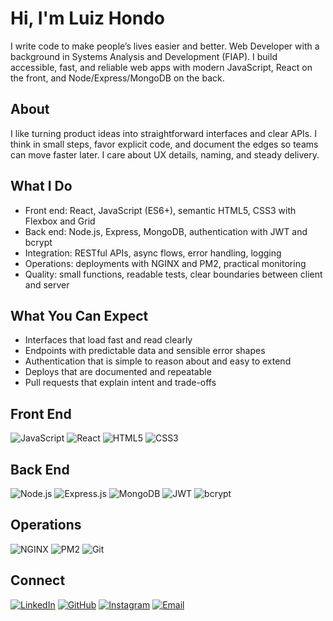 # Hi, I'm Luiz Hondo
I write code to make people’s lives easier and better. Web Developer with a background in Systems Analysis and Development (FIAP). I build accessible, fast, and reliable web apps with modern JavaScript, React on the front, and Node/Express/MongoDB on the back.

## About
I like turning product ideas into straightforward interfaces and clear APIs. I think in small steps, favor explicit code, and document the edges so teams can move faster later. I care about UX details, naming, and steady delivery.

## What I Do
- Front end: React, JavaScript (ES6+), semantic HTML5, CSS3 with Flexbox and Grid  
- Back end: Node.js, Express, MongoDB, authentication with JWT and bcrypt  
- Integration: RESTful APIs, async flows, error handling, logging  
- Operations: deployments with NGINX and PM2, practical monitoring  
- Quality: small functions, readable tests, clear boundaries between client and server

## What You Can Expect
- Interfaces that load fast and read clearly  
- Endpoints with predictable data and sensible error shapes  
- Authentication that is simple to reason about and easy to extend  
- Deploys that are documented and repeatable  
- Pull requests that explain intent and trade-offs

## Front End
![JavaScript](https://img.shields.io/badge/JavaScript-F7DF1E?style=for-the-badge&logo=javascript&logoColor=000)
![React](https://img.shields.io/badge/React-20232A?style=for-the-badge&logo=react&logoColor=61DAFB)
![HTML5](https://img.shields.io/badge/HTML5-E34F26?style=for-the-badge&logo=html5&logoColor=fff)
![CSS3](https://img.shields.io/badge/CSS3-1572B6?style=for-the-badge&logo=css3&logoColor=fff)

## Back End
![Node.js](https://img.shields.io/badge/Node.js-339933?style=for-the-badge&logo=nodedotjs&logoColor=fff)
![Express.js](https://img.shields.io/badge/Express.js-000000?style=for-the-badge&logo=express&logoColor=fff)
![MongoDB](https://img.shields.io/badge/MongoDB-47A248?style=for-the-badge&logo=mongodb&logoColor=fff)
![JWT](https://img.shields.io/badge/JWT-000000?style=for-the-badge&logo=jsonwebtokens&logoColor=fff)
![bcrypt](https://img.shields.io/badge/bcrypt-6EBAA3?style=for-the-badge&logo=security&logoColor=fff)

## Operations
![NGINX](https://img.shields.io/badge/NGINX-009639?style=for-the-badge&logo=nginx&logoColor=fff)
![PM2](https://img.shields.io/badge/PM2-2B037A?style=for-the-badge&logo=pm2&logoColor=fff)
![Git](https://img.shields.io/badge/Git-F05033?style=for-the-badge&logo=git&logoColor=fff)

## Connect
[![LinkedIn](https://img.shields.io/badge/LinkedIn-0A66C2?style=for-the-badge&logo=linkedin&logoColor=white)](https://www.linkedin.com/in/luizhondo)
[![GitHub](https://img.shields.io/badge/GitHub-181717?style=for-the-badge&logo=github&logoColor=white)](https://github.com/LuizHondo)
[![Instagram](https://img.shields.io/badge/Instagram-E4405F?style=for-the-badge&logo=instagram&logoColor=white)](https://instagram.com/luizpaulohondo)
[![Email](https://img.shields.io/badge/Email-555555?style=for-the-badge&logo=minutemailer&logoColor=white)](mailto:luizhondo@hotmail.com)
